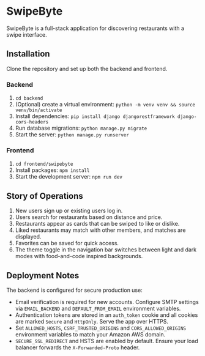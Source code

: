 # SwipeByte

SwipeByte is a full-stack application for discovering restaurants with a swipe interface.

## Installation

Clone the repository and set up both the backend and frontend.

### Backend
1. `cd backend`
2. (Optional) create a virtual environment: `python -m venv venv && source venv/bin/activate`
3. Install dependencies: `pip install django djangorestframework django-cors-headers`
4. Run database migrations: `python manage.py migrate`
5. Start the server: `python manage.py runserver`

### Frontend
1. `cd frontend/swipebyte`
2. Install packages: `npm install`
3. Start the development server: `npm run dev`

## Story of Operations
1. New users sign up or existing users log in.
2. Users search for restaurants based on distance and price.
3. Restaurants appear as cards that can be swiped to like or dislike.
4. Liked restaurants may match with other members, and matches are displayed.
5. Favorites can be saved for quick access.
6. The theme toggle in the navigation bar switches between light and dark modes with food-and-code inspired backgrounds.

## Deployment Notes

The backend is configured for secure production use:

* Email verification is required for new accounts. Configure SMTP settings via
  ``EMAIL_BACKEND`` and ``DEFAULT_FROM_EMAIL`` environment variables.
* Authentication tokens are stored in an ``auth_token`` cookie and all cookies
  are marked ``Secure`` and ``HttpOnly``. Serve the app over HTTPS.
* Set ``ALLOWED_HOSTS``, ``CSRF_TRUSTED_ORIGINS`` and ``CORS_ALLOWED_ORIGINS``
  environment variables to match your Amazon AWS domain.
* ``SECURE_SSL_REDIRECT`` and HSTS are enabled by default. Ensure your load
  balancer forwards the ``X-Forwarded-Proto`` header.